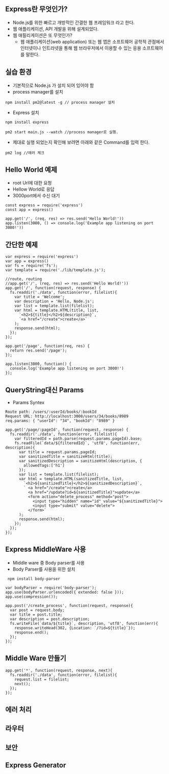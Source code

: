 ## Express란 무엇인가?
- Node.js를 위한 빠르고 개방적인 간결한 웹 프레임워크 라고 한다.
- 웹 애플리케이션, API 개발을 위해 설계되었다.
- 웹 애필리게이션은 또 무엇인가?
  - 웹 애플리케이션(web application) 또는 웹 앱은 소프트웨어 공학적 관점에서 인터넷이나 인트라넷을 통해 웹 브라우저에서 이용할 수 있는 응용 소프트웨어를 말한다.

## 실습 환경
- 기본적으로 Node.js 가 설치 되어 있어야 함
- process manager를 설치
```
npm install pm2@latest -g // process manager 설치
```
- Express 설치
```
npm install express
```

```JSX
pm2 start main.js --watch //process manager로 실행.
```
- 제대로 실행 되었는지 확인해 보려면 아래와 같은 Command를 입력 한다.
```
pm2 log //에러 체크
```

## Hello World 예제
- root Url에 대한 요청
- Hellow World로 응답
- 3000port에서 수신 대기
```JSX
const express = require('express')
const app = express()
 
app.get('/', (req, res) => res.send('Hello World!'))
app.listen(3000, () => console.log('Example app listening on port 3000!'))
```

## 간단한 예제
```JSX
var express = require('express')
var app = express()
var fs = require('fs');
var template = require('./lib/template.js');
 
//route, routing
//app.get('/', (req, res) => res.send('Hello World!'))
app.get('/', function(request, response) { 
  fs.readdir('./data', function(error, filelist){
    var title = 'Welcome';
    var description = 'Hello, Node.js';
    var list = template.list(filelist);
    var html = template.HTML(title, list,
      `<h2>${title}</h2>${description}`,
      `<a href="/create">create</a>`
    ); 
    response.send(html);
  });
});
 
app.get('/page', function(req, res) { 
  return res.send('/page');
});
 
app.listen(3000, function() {
  console.log('Example app listening on port 3000!')
});
```

## QueryString대신 Params
- Params Syntex

```
Route path: /users/:userId/books/:bookId
Request URL: http://localhost:3000/users/34/books/8989
req.params: { "userId": "34", "bookId": "8989" }
```

```JSX
app.get('/page/:pageId', function(request, response) { 
  fs.readdir('./data', function(error, filelist){
    var filteredId = path.parse(request.params.pageId).base;
    fs.readFile(`data/${filteredId}`, 'utf8', function(err, description){
      var title = request.params.pageId;
      var sanitizedTitle = sanitizeHtml(title);
      var sanitizedDescription = sanitizeHtml(description, {
        allowedTags:['h1']
      });
      var list = template.list(filelist);
      var html = template.HTML(sanitizedTitle, list,
        `<h2>${sanitizedTitle}</h2>${sanitizedDescription}`,
        ` <a href="/create">create</a>
          <a href="/update?id=${sanitizedTitle}">update</a>
          <form action="delete_process" method="post">
            <input type="hidden" name="id" value="${sanitizedTitle}">
            <input type="submit" value="delete">
          </form>`
      );
      response.send(html);
    });
  });
});
```

## Express MiddleWare 사용
- Middle ware 중 Body parser를 사용
- Body Parser를 사용을 위한 설치
```
 npm install body-parser
```
```JSX
var bodyParser = require('body-parser');
app.use(bodyParser.urlencoded({ extended: false }));
app.use(compression());
```
```JSX
app.post('/create_process', function(request, response){
  var post = request.body;
  var title = post.title;
  var description = post.description;
  fs.writeFile(`data/${title}`, description, 'utf8', function(err){
    response.writeHead(302, {Location: `/?id=${title}`});
    response.end();
  });
});
```


## Middle Ware 만들기
```JSX
app.get('*', function(request, response, next){
  fs.readdir('./data', function(error, filelist){
    request.list = filelist;
    next();
  });
});
```
## 에러 처리

## 라우터 

## 보안

## Express Generator
